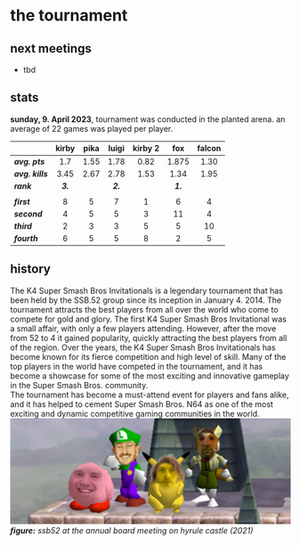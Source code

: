 # the tournament

## next meetings
- tbd


## stats
**sunday, 9. April 2023**, tournament was conducted in the planted arena. an average of 22 games was played per player.

|                   | kirby     | pika      | luigi     | kirby 2    | fox       | falcon    |    
|----------         |:-----:    |:----:     |:-----:    |:------------:     |:--:       |:------:   |    
| ***avg. pts***    |  1.7      | 1.55      | 1.78      |     0.82          | 1.875     |   1.30    |  
| ***avg. kills***  | 3.45      | 2.67      | 2.78      |     1.53          | 1.34      |    1.95   |    
| ***rank***        |  ***3.*** |           |  ***2.*** |                   |  ***1.*** |           |  
|                   |           |           |           |                   |           |           |
|***first***        | 8         | 5         | 7         | 1                 | 6         | 4         |
|***second***       | 4         | 5         | 5         | 3                 | 11        | 4         |
|***third***        | 2         | 3         | 3         | 5                 | 5         | 10        |
|***fourth***       | 6         | 5         | 5         | 8                 | 2         | 5         |


## history
The K4 Super Smash Bros Invitationals is a legendary tournament that has been held by the SSB.52 group since its inception in January 4. 2014. The tournament attracts the best players from all over the world who come to compete for gold and glory. The first K4 Super Smash Bros Invitational was a small affair, with only a few players attending. However, after the move from 52 to 4 it gained popularity, quickly attracting the best players from all of the region. 
Over the years, the K4 Super Smash Bros Invitationals has become known for its fierce competition and high level of skill. Many of the top players in the world have competed in the tournament, and it has become a showcase for some of the most exciting and innovative gameplay in the Super Smash Bros. community.  
The tournament has become a must-attend event for players and fans alike, and it has helped to cement Super Smash Bros. N64 as one of the most exciting and dynamic competitive gaming communities in the world.
![](content/group-wide.png)
***figure:*** *ssb52 at the annual board meeting on hyrule castle (2021)*



